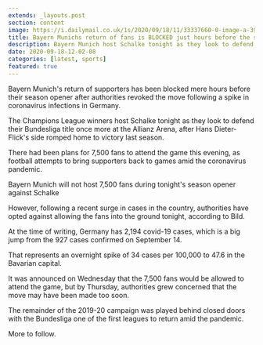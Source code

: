 ```yaml
---
extends: _layouts.post
section: content
image: https://i.dailymail.co.uk/1s/2020/09/18/11/33337660-0-image-a-39_1600426586360.jpg 
title: Bayern Munichs return of fans is BLOCKED just hours before the season starts in Germany 
description: Bayern Munich host Schalke tonight as they look to defend their Bundesliga title once more at the Allianz Arena, after Hans Dieter-Flicks side romped home to victory last season. 
date: 2020-09-18-12-02-08 
categories: [latest, sports] 
featured: true 
--- 
```

Bayern Munich's return of supporters has been blocked mere hours before their season opener after authorities revoked the move following a spike in coronavirus infections in Germany. 

The Champions League winners host Schalke tonight as they look to defend their Bundesliga title once more at the Allianz Arena, after Hans Dieter-Flick's side romped home to victory last season.

There had been plans for 7,500 fans to attend the game this evening, as football attempts to bring supporters back to games amid the coronavirus pandemic.

Bayern Munich will not host 7,500 fans during tonight's season opener against Schalke

However, following a recent surge in cases in the country, authorities have opted against allowing the fans into the ground tonight, according to Bild. 

At the time of writing, Germany has 2,194 covid-19 cases, which is a big jump from the 927 cases confirmed on September 14.

That represents an overnight spike of 34 cases per 100,000 to 47.6 in the Bavarian capital.  

It was announced on Wednesday that the 7,500 fans would be allowed to attend the game, but by Thursday, authorities grew concerned that the move may have been made too soon.

The remainder of the 2019-20 campaign was played behind closed doors with the Bundesliga one of the first leagues to return amid the pandemic.  

More to follow.  

